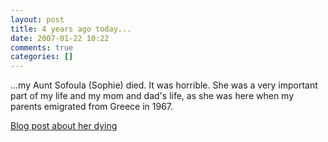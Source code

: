 ```yaml
---
layout: post
title: 4 years ago today...
date: 2007-01-22 10:22
comments: true
categories: []
---
```

...my Aunt Sofoula (Sophie) died. It was horrible. She was a very important part of my life and my mom and dad's life, as she was here when my parents emigrated from Greece in 1967.

<a href="http://www.peterfilias.com/2003/01/26/thea-sofoula-died-damn-it/">Blog post about her dying</a>
